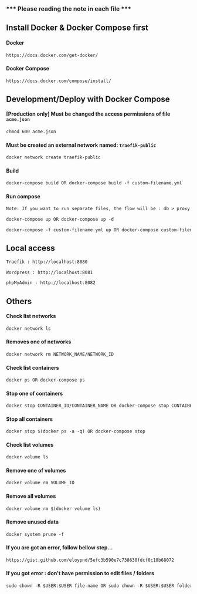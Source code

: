 ### *** Please reading the note in each file ***

## Install Docker & Docker Compose first

#### Docker
```html
https://docs.docker.com/get-docker/
```

#### Docker Compose
```html
https://docs.docker.com/compose/install/
```





## Development/Deploy with Docker Compose

#### [Production only] Must be changed the access permissions of file `acme.json`

```html
chmod 600 acme.json
```

#### Must be created an external network named: `traefik-public`

```html
docker network create traefik-public
```

#### Build

```html
docker-compose build OR docker-compose build -f custom-filename.yml
```

#### Run compose

```html
Note: If you want to run separate files, the flow will be : db > proxy > wordpress > phpmyadmin[optional]
```

```html
docker-compose up OR docker-compose up -d
```

```html
docker-compose -f custom-filename.yml up OR docker-compose custom-filename.yml up -d
```





## Local access

```html
Traefik : http://localhost:8080
```

```html
Wordpress : http://localhost:8081
```

```html
phpMyAdmin : http://localhost:8082
```





## Others

#### Check list networks

```html
docker network ls
```

#### Removes one of networks

```html
docker network rm NETWORK_NAME/NETWORK_ID
```

#### Check list containers

```html
docker ps OR docker-compose ps
```

#### Stop one of containers

```html
docker stop CONTAINER_ID/CONTAINER_NAME OR docker-compose stop CONTAINER_ID/CONTAINER_NAME
```

#### Stop all containers

```html
docker stop $(docker ps -a -q) OR docker-compose stop
```

#### Check list volumes

```html
docker volume ls
```

#### Remove one of volumes

```html
docker volume rm VOLUME_ID
```

#### Remove all volumes

```html
docker volume rm $(docker volume ls)
```

#### Remove unused data

```html
docker system prune -f
```

#### If you are got an error, follow bellow step...

```html
https://gist.github.com/eloypnd/5efc3b590e7c738630fdcf0c10b68072
```

#### If you got error : don't have permission to edit files / folders

```html
sudo chown -R $USER:$USER file-name OR sudo chown -R $USER:$USER folder-name
```

